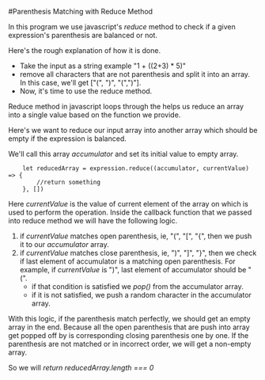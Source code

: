 #Parenthesis Matching with Reduce Method

In this program we use javascript's *reduce* method to check if a given expression's parenthesis are balanced or not. 

Here's the rough explanation of how it is done. 

* Take the input as a string example "1 + ((2+3) * 5)"
* remove all characters that are not parenthesis and split it into an array. In this case, we'll get ["(", ")", "(",")"]. 
* Now, it's time to use the reduce method. 

Reduce method in javascript loops through the helps us reduce an array into a single value based on the function we provide. 

Here's we want to reduce our input array into another array which should be empty if the expression is balanced. 

We'll call this array *accumulator* and set its initial value to empty array. 

        let reducedArray = expression.reduce((accumulator, currentValue) => {
            //return something
        }, [])
        
Here *currentValue* is the value of current element of the array on which is used to perform the operation. 
Inside the callback function that we passed into reduce method we will have the following logic. 

1. if *currentValue* matches open parenthesis, ie, "(", "[", "{", then we push it to our *accumulator* array. 
2. if *currentValue* matches close parenthesis, ie, ")", "]", "}", then we check if last element of accumulator is a matching open parenthesis. 
For example, if *currentValue* is ")", last element of accumulator should be "(". 
    * if that condition is satisfied we *pop()* from the accumulator array. 
    * if it is not satisfied, we push a random character in the accumulator array. 

With this logic, if the parenthesis match perfectly, we should get an empty array in the end. Because all the open parenthesis that are push into array get popped off by is corresponding closing parenthesis one by one. 
If the parenthesis are not matched or in incorrect order, we will get a non-empty array. 

So we will *return reducedArray.length === 0*